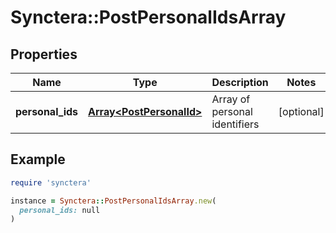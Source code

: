 # Synctera::PostPersonalIdsArray

## Properties

| Name | Type | Description | Notes |
| ---- | ---- | ----------- | ----- |
| **personal_ids** | [**Array&lt;PostPersonalId&gt;**](PostPersonalId.md) | Array of personal identifiers  | [optional] |

## Example

```ruby
require 'synctera'

instance = Synctera::PostPersonalIdsArray.new(
  personal_ids: null
)
```

